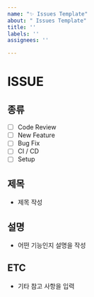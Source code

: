 ```yaml
---
name: "✨ Issues Template"
about: " Issues Template"
title: ''
labels: ''
assignees: ''

---
```


# ISSUE

## 종류
- [ ] Code Review
- [ ] New Feature
- [ ] Bug Fix
- [ ] CI / CD
- [ ] Setup

## 제목
- 제목 작성

## 설명
- 어떤 기능인지 설명을 작성

## ETC
- 기타 참고 사항을 입력
